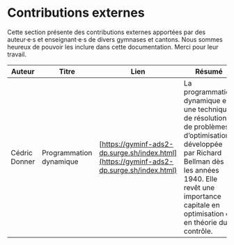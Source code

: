 # Contributions externes

Cette section présente des contributions externes apportées par des auteur·e·s et enseignant·e·s de divers gymnases et cantons. Nous sommes heureux de pouvoir les inclure dans cette documentation. Merci pour leur travail. 

|  Auteur |  Titre |  Lien |  Résumé |
|---|---|---|---|
| Cédric Donner  |  Programmation dynamique | [https://gyminf-ads2-dp.surge.sh/index.html](https://gyminf-ads2-dp.surge.sh/index.html)  | La programmation dynamique est une technique de résolution de problèmes d’optimisation développée par Richard Bellman dès les années 1940. Elle revêt une importance capitale en optimisation et en théorie du contrôle.  | 
